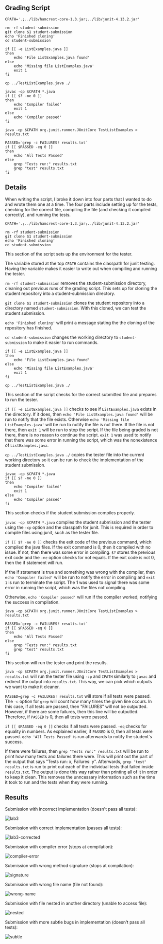 ## Grading Script
```
CPATH='.;../lib/hamcrest-core-1.3.jar;../lib/junit-4.13.2.jar'

rm -rf student-submission
git clone $1 student-submission
echo 'Finished cloning'
cd student-submission

if [[ -e ListExamples.java ]]
then
    echo 'File ListExamples.java found'
else
    echo 'Missing file ListExamples.java'
    exit 1
fi

cp ../TestListExamples.java ./

javac -cp $CPATH *.java
if [[ $? -ne 0 ]]
then
    echo 'Compiler failed'
    exit 1
else
    echo 'Compiler passed'
fi

java -cp $CPATH org.junit.runner.JUnitCore TestListExamples > results.txt

PASSED=`grep -c FAILURES! results.txt`
if [[ $PASSED -eq 0 ]]
then
    echo 'All Tests Passed'
else
    grep "Tests run:" results.txt
    grep "test" results.txt
fi
```
## Details
When writing the script, I broke it down into four parts that I wanted to do and wrote them one at a time. The four parts include setting up for the tests, checking for the correct file, compiling the file (and checking it compiled correctly), and running the tests.
```
CPATH='.;../lib/hamcrest-core-1.3.jar;../lib/junit-4.13.2.jar'

rm -rf student-submission
git clone $1 student-submission
echo 'Finished cloning'
cd student-submission
```
This section of the script sets up the environment for the tester.

The variable stored at the top `CPATH` contains the classpath for junit testing. Having the variable makes it easier to write out when compiling and running the tester.

`rm -rf student-submission` removes the student-submission directory, cleaning out previous runs of the grading script. This sets up for cloning the student repository into a student-submission directory.

`git clone $1 student-submission` clones the student repository into a directory named `student-submission`. With this cloned, we can test the student submission.

`echo 'Finished cloning'` will print a message stating the the cloning of the repository has finished.

`cd student-submission` changes the working directory to `student-submission` to make it easier to run commands.

```
if [[ -e ListExamples.java ]]
then
    echo 'File ListExamples.java found'
else
    echo 'Missing file ListExamples.java'
    exit 1
fi

cp ../TestListExamples.java ./
```
This section of the script checks for the correct submitted file and prepares to run the tester.

`if [[ -e ListExamples.java ]]` checks to see if `ListExamples.java` exists in the directory. If it does, then `echo 'File ListExamples.java found'` will be run to notify that the file exists. Otherwise `echo 'Missing file ListExamples.java'` will be run to notify the file is not there. If the file is not there, then `exit 1` will be run to stop the script. If the file being graded is not there, there is no reason to continue the script. `exit 1` was used to notify that there was some error in running the script, which was the nonexistence of `ListExamples.java`.

`cp ../TestListExamples.java ./` copies the tester file into the current working directory so it can be run to check the implementation of the student submission.

```
javac -cp $CPATH *.java
if [[ $? -ne 0 ]]
then
    echo 'Compiler failed'
    exit 1
else
    echo 'Compiler passed'
fi
```
This section checks if the student submission compiles properly.

`javac -cp $CPATH *.java` compiles the student submission and the tester using the `-cp` option and the classpath for junit. This is required in order to compile files using junit, such as the tester file.

`if [[ $? -ne 0 ]]` checks the exit code of the previous command, which compiled the java files. If the exit command is 0, then it compiled with no issue. If not, then there was some error in compiling. `$?` stores the previous exit code and the `-ne` option checks for not equals. If the exit code is not 0, then the if statement will run.

If the if statement is true and something was wrong with the compiler, then `echo 'Compiler failed'` will be run to notify the error in compiling and `exit 1` is run to terminate the script. The 1 was used to signal there was some error in running the script, which was the files not compiling.

Otherwise, `echo 'Compiler passed'` will run if the compiler worked, notifying the success in compilation.

```
java -cp $CPATH org.junit.runner.JUnitCore TestListExamples > results.txt

PASSED=`grep -c FAILURES! results.txt`
if [[ $PASSED -eq 0 ]]
then
    echo 'All Tests Passed'
else
    grep "Tests run:" results.txt
    grep "test" results.txt
fi
```
This section will run the tester and print the results.

`java -cp $CPATH org.junit.runner.JUnitCore TestListExamples > results.txt` will run the tester file using `-cp` and `CPATH` similarly to `javac` and redirect the output into `results.txt`. This way, we can pick which outputs we want to make it cleaner.

``PASSED=grep -c FAILURES! results.txt`` will store if all tests were passed. The `-c` option for `grep` will count how many times the given line occurs. In this case, if all tests are passed, then "FAILURES" will not be outputted. However, if there are some failures, then this line will be outputted. Therefore, if `PASSED` is 0, then all tests were passed.

`if [[ $PASSED -eq 0 ]]` checks if all tests were passed. `-eq` checks for equality in numbers. As explained earlier, if `PASSED` is 0, then all tests were passed. `echo 'All Tests Passed'` is run afterwards to notify the student's success.

If there were failures, then `grep "Tests run:" results.txt` will be run to print how many tests and failures there were. This will print out the part of the output that says "Tests run: x, Failures: y". Afterwards, `grep "test" results.txt` is run to print out each of the individual tests that failed inside `results.txt`. The output is done this way rather than printing all of it in order to keep it clean. This removes the unncessary information such as the time it took to run and the tests when they were running.
## Results
Submission with incorrect implementation (doesn't pass all tests):

![lab3](https://github.com/jliu0140/cse15l-lab-reports/blob/main/report5/lab3.PNG?raw=true)

Submission with correct implementation (passes all tests):

![lab3-corrected](https://github.com/jliu0140/cse15l-lab-reports/blob/main/report5/lab3%20corrected.PNG?raw=true)

Submission with compiler error (stops at compilation):

![compiler-error](https://github.com/jliu0140/cse15l-lab-reports/blob/main/report5/compiler%20error.PNG?raw=true)

Submission with wrong method signature (stops at compilation):

![signature](https://github.com/jliu0140/cse15l-lab-reports/blob/main/report5/wrong%20signature.PNG?raw=true)

Submission with wrong file name (file not found):

![wrong-name](https://github.com/jliu0140/cse15l-lab-reports/blob/main/report5/wrong%20name.PNG?raw=true)

Submission with file nested in another directory (unable to access file):

![nested](https://github.com/jliu0140/cse15l-lab-reports/blob/main/report5/nested%20file.PNG?raw=true)

Submission with more subtle bugs in implementation (doesn't pass all tests):

![subtle](https://github.com/jliu0140/cse15l-lab-reports/blob/main/report5/subtle.PNG?raw=true)
